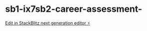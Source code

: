 # sb1-ix7sb2-career-assessment-

[Edit in StackBlitz next generation editor ⚡️](https://stackblitz.com/~/github.com/futuresskillsschool/sb1-ix7sb2-career-assessment-)